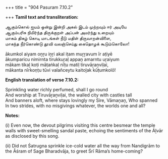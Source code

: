 +++
title = "904 Pasuram 7.10.2"

+++
**Tamil text and transliteration:**

ஆகும்கொல் ஐயம் ஒன்று இன்றி அகல் இடம் முற்றவும் ஈர் அடியே  
ஆகும்பரிசு நிமிர்ந்த திருக்குறள் அப்பன் அமர்ந்து உறையும்  
மாகம் திகழ் கொடி மாடங்கள் நீடு மதிள் திருவாறன்விளை,  
மாகந்த நீர்கொண்டு தூவி வலஞ்செய்து கைதொழக் கூடும்கொலோ!

ākumkol aiyam oṉṟu iṉṟi akal iṭam muṟṟavum īr aṭiyē  
ākumparicu nimirnta tirukkuṟaḷ appaṉ amarntu uṟaiyum  
mākam tikaḻ koṭi māṭaṅkaḷ nīṭu matiḷ tiruvāṟaṉviḷai,  
mākanta nīrkoṇṭu tūvi valañceytu kaitoḻak kūṭumkolō!

**English translation of verse 7.10.2:**

Sprinkling water richly perfumed, shall I go round  
And worship at Tiruvāṟaṉviḷai, the walled city with castles tall  
And banners aloft, where stays lovingly my Sire, Vāmaṉaṉ, Who spanned  
In two strides, with no misgivings whatever, the worlds one and all?

**Notes:**

\(i\) Even now, the devout pilgrims visiting this centre besmear the temple walls with sweet-smelling sandal paste, echoing the sentiments of the Āḻvār as disclosed by this song.

\(ii\) Did not Śatrugna sprinkle ice-cold water all the way from Nandigrām to the Āśram of Sage Bharadvāja, to greet Śrī Rāma’s home-coming?


